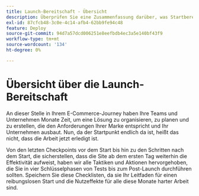 ```yaml
---
title: Launch-Bereitschaft - Übersicht
description: Überprüfen Sie eine Zusammenfassung darüber, was Startbereitschaft für Adobe Commerce-Implementierungen bedeutet.
exl-id: 87cfcb48-3c0e-4c14-afb4-62bb9fe94c48
feature: Deploy
source-git-commit: 94d7a57dcd006251e8eefbdb4ec3a5e140bf43f9
workflow-type: tm+mt
source-wordcount: '134'
ht-degree: 0%

---
```


# Übersicht über die Launch-Bereitschaft

An dieser Stelle in Ihrem E-Commerce-Journey haben Ihre Teams und Unternehmen Monate Zeit, um eine Lösung zu organisieren, zu planen und zu erstellen, die den Anforderungen Ihrer Marke entspricht und Ihr Unternehmen ausbaut. Nun, da der Startpunkt endlich da ist, heißt das nicht, dass die Arbeit jetzt erledigt ist.

Von den letzten Checkpoints vor dem Start bis hin zu den Schritten nach dem Start, die sicherstellen, dass die Site ab dem ersten Tag weiterhin die Effektivität aufweist, haben wir alle Taktiken und Aktionen hervorgehoben, die Sie in vier Schlüsselphasen von Tests bis zum Post-Launch durchführen sollten. Speichern Sie diese Checklisten, da sie Ihr Leitfaden für einen reibungslosen Start und die Nutzeffekte für alle diese Monate harter Arbeit sind.

